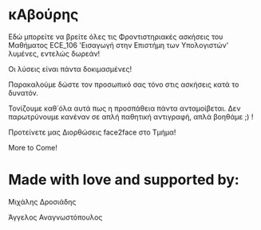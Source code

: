 # κΑβούρης

Εδώ μπορείτε να βρείτε όλες τις Φροντιστηριακές ασκήσεις του Μαθήματος
ECE_106 'Εισαγωγή στην Επιστήμη των Υπολογιστών' λυμένες, εντελώς δωρεάν!

Οι λύσεις είναι πάντα δοκιμασμένες!

Παρακαλούμε δώστε τον προσωπικό σας τόνο στις ασκήσεις κατά το δυνατόν.

Τονίζουμε καθ΄όλα αυτά πως η προσπάθεια πάντα ανταμοίβεται. Δεν παρωτρύνουμε
κανέναν σε απλή παθητική αντιγραφή, απλά βοηθάμε ;) !

Προτείνετε μας Διορθώσεις face2face στο Τμήμα!

More to Come!

# Made with love and supported by:
 Μιχάλης Δροσιάδης
 
 Άγγελος Αναγνωστόπουλος
